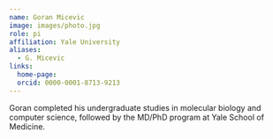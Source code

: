 ```yaml
---
name: Goran Micevic
image: images/photo.jpg
role: pi
affiliation: Yale University
aliases:
  - G. Micevic
links:
  home-page: 
  orcid: 0000-0001-8713-9213
---
```


Goran completed his undergraduate studies in molecular biology and computer science, followed by the MD/PhD program at Yale School of Medicine. 
